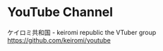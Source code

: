 # YouTube Channel

ケイロミ共和国 - keiromi republic the VTuber group  
https://github.com/keiromi/youtube
